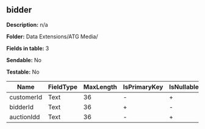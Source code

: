 ## bidder

**Description:** n/a

**Folder:** Data Extensions/ATG Media/

**Fields in table:** 3

**Sendable:** No

**Testable:** No

| Name | FieldType | MaxLength | IsPrimaryKey | IsNullable | DefaultValue |
| --- | --- | --- | --- | --- | --- |
| customerId | Text | 36 | - | + |  |
| bidderId | Text | 36 | + | - |  |
| auctionIdd | Text | 36 | - | + |  |
